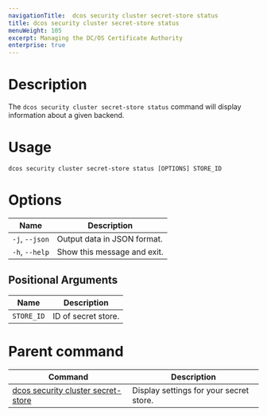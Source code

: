 ```yaml
---
navigationTitle:  dcos security cluster secret-store status
title: dcos security cluster secret-store status
menuWeight: 105
excerpt: Managing the DC/OS Certificate Authority
enterprise: true
---
```


# Description

The `dcos security cluster secret-store status` command will display information about a given backend.

# Usage

```
dcos security cluster secret-store status [OPTIONS] STORE_ID
```

# Options

| Name |  Description |
|---------|-------------|
| `-j`, `--json` |  Output data in JSON format. |
|  `-h`, `--help` |  Show this message and exit.|

## Positional Arguments

| Name |  Description |
|---------|-------------|
| `STORE_ID`  | ID of secret store. |

# Parent command

| Command | Description |
|---------|-------------|
| [dcos security cluster secret-store](/mesosphere/dcos/1.13/cli/command-reference/dcos-security/dcos-security-cluster/dcos-security-cluster-secret-store/) | Display settings for your secret store. |
